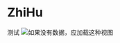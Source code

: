# ZhiHu

测试
![如果没有数据，应加载这种视图](https://github.com/HONEY-SSR/ZhiHu/blob/main/ReadMe/ZhiHu%20without%20data.gif)
